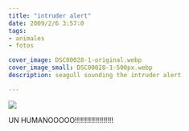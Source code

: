 ```yaml
---
title: "intruder alert"
date: 2009/2/6 3:57:0
tags: 
- animales
- fotos

cover_image: DSC00028-1-original.webp
cover_image_small: DSC00028-1-500px.webp
description: seagull sounding the intruder alert

---
```


[![](DSC00028-1-500px.webp)](DSC00028-1-original.webp)

UN HUMANOOOOO!!!!!!!!!!!!!!!!!!!
